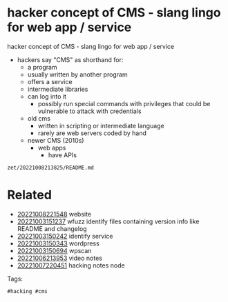 # hacker concept of CMS - slang lingo for web app / service

hacker concept of CMS - slang lingo for web app / service

- hackers say "CMS" as shorthand for:
  - a program
  - usually written by another program
  - offers a service
  - intermediate libraries
  - can log into it
    - possibly run special commands with privileges that could be vulnerable to attack with credentials
  - old cms
    - written in scripting or intermediate language
    - rarely are web servers coded by hand
  - newer CMS (2010s)
    - web apps
      - have APIs

` zet/20221008213825/README.md `

# Related

- [20221008221548](/zet/20221008221548/README.md) website
- [20221003151237](/zet/20221003151237/README.md) wfuzz identify files containing version info like README and changelog
- [20221003150242](/zet/20221003150242/README.md) identify service
- [20221003150343](/zet/20221003150343/README.md) wordpress
- [20221003150694](/zet/20221003150694/README.md) wpscan
- [20221006213953](/zet/20221006213953/README.md) video notes
- [20221007220451](/zet/20221007220451/README.md) hacking notes node

Tags:

    #hacking #cms
